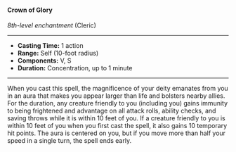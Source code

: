 #### Crown of Glory
*8th-level enchantment* (Cleric)
___
- **Casting Time:** 1 action
- **Range:** Self (10-foot radius)
- **Components:** V, S
- **Duration:** Concentration, up to 1 minute
---
When you cast this spell, the magnificence of your
deity emanates from you in an aura that makes you
appear larger than life and bolsters nearby allies.
For the duration, any creature friendly to you
(including you) gains immunity to being frightened
and advantage on all attack rolls, ability checks, and
saving throws while it is within 10 feet of you. If a
creature friendly to you is within 10 feet of you
when you first cast the spell, it also gains 10
temporary hit points.
The aura is centered on you, but if you move
more than half your speed in a single turn, the spell
ends early.
